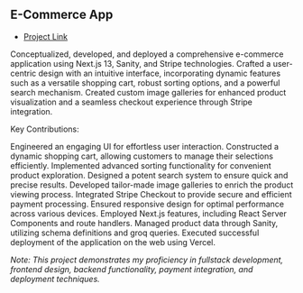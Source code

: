 ## E-Commerce App
- [Project Link](https://full-stack-ecom-app.vercel.app/)

Conceptualized, developed, and deployed a comprehensive e-commerce application using Next.js 13, Sanity, and Stripe technologies. Crafted a user-centric design with an intuitive interface, incorporating dynamic features such as a versatile shopping cart, robust sorting options, and a powerful search mechanism. Created custom image galleries for enhanced product visualization and a seamless checkout experience through Stripe integration.

Key Contributions:

Engineered an engaging UI for effortless user interaction.
Constructed a dynamic shopping cart, allowing customers to manage their selections efficiently.
Implemented advanced sorting functionality for convenient product exploration.
Designed a potent search system to ensure quick and precise results.
Developed tailor-made image galleries to enrich the product viewing process.
Integrated Stripe Checkout to provide secure and efficient payment processing.
Ensured responsive design for optimal performance across various devices.
Employed Next.js features, including React Server Components and route handlers.
Managed product data through Sanity, utilizing schema definitions and groq queries.
Executed successful deployment of the application on the web using Vercel.

*Note: This project demonstrates my proficiency in fullstack development, frontend design, backend functionality, payment integration, and deployment techniques.*
